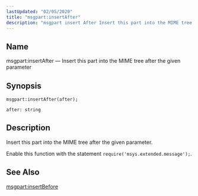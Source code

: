 ```yaml
---
lastUpdated: "02/05/2020"
title: "msgpart:insertAfter"
description: "msgpart insert After Insert this part into the MIME tree after the given parameter msgpart insert After after Insert this part into the MIME tree after the given parameter Enable this function with the statement require msys extended message msgpart insert Before..."
---
```


<a name="lua.ref.msgpart_insertAfter"></a> 
## Name

msgpart:insertAfter — Insert this part into the MIME tree after the given parameter

<a name="idp17096512"></a> 
## Synopsis

`msgpart:insertAfter(after);`

`after: string`<a name="idp17099440"></a> 
## Description

Insert this part into the MIME tree after the given parameter.

Enable this function with the statement `require('msys.extended.message');`.

<a name="idp17102256"></a> 
## See Also

[msgpart:insertBefore](/momentum/4/lua/ref-msgpart-insert-before)